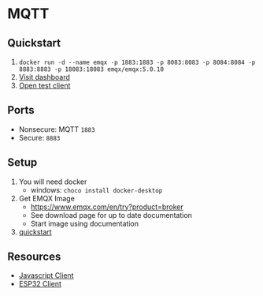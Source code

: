 # MQTT

## Quickstart
1. `docker run -d --name emqx -p 1883:1883 -p 8083:8083 -p 8084:8084 -p 8883:8883 -p 18083:18083 emqx/emqx:5.0.10`
2. [Visit dashboard](http://localhost:18083)
3. [Open test client](http://localhost:18083/#/websocket)


## Ports
- Nonsecure: MQTT `1883`
- Secure: `8883`

## Setup

1. You will need docker
	- windows: `choco install docker-desktop`
2. Get EMQX Image
	- https://www.emqx.com/en/try?product=broker
	- See download page for up to date documentation
	- Start image using documentation
3. [quickstart](#quickstart)

## Resources
- [Javascript Client](https://www.emqx.io/docs/en/v5.0/development/javascript.html#mqtt-js-usage-example)
- [ESP32 Client](https://github.com/emqx/MQTT-Client-Examples/blob/master/mqtt-client-ESP32/esp32_connect_mqtt.ino.ino)



